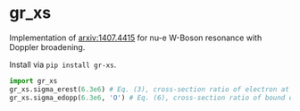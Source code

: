 # gr_xs
Implementation of [arxiv:1407.4415](https://arxiv.org/abs/1407.4415) for nu-e W-Boson resonance with Doppler broadening.

Install via `pip install gr-xs`.

```Python
import gr_xs
gr_xs.sigma_erest(6.3e6) # Eq. (3), cross-section ratio of electron at rest
gr_xs.sigma_edopp(6.3e6, 'O') # Eq. (6), cross-section ratio of bound electron in O
```
